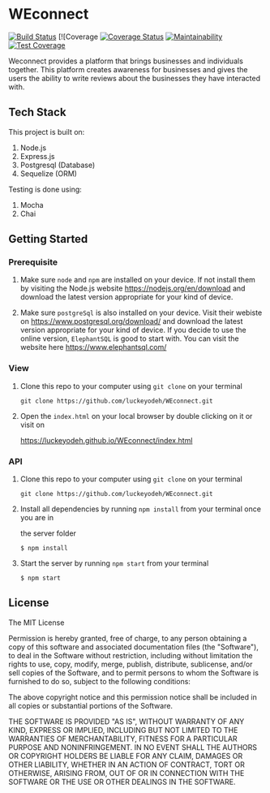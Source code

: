 # WEconnect
[![Build Status](https://secure.travis-ci.org/luckeyodeh/WEconnect.png)](http://travis-ci.org/luckeyodeh/WEconnect) [![Coverage [![Coverage Status](https://coveralls.io/repos/github/luckeyodeh/WEconnect/badge.svg?branch=develop)](https://coveralls.io/github/luckeyodeh/WEconnect?branch=develop) [![Maintainability](https://api.codeclimate.com/v1/badges/a99a88d28ad37a79dbf6/maintainability)](https://codeclimate.com/github/codeclimate/codeclimate/maintainability) [![Test Coverage](https://api.codeclimate.com/v1/badges/a99a88d28ad37a79dbf6/test_coverage)](https://codeclimate.com/github/codeclimate/codeclimate/test_coverage)

Weconnect provides a platform that brings businesses and individuals together. This platform creates awareness for businesses and gives the users the ability to write reviews about the businesses they have interacted with. 

## Tech Stack

This project is built on:

1.  Node.js
2.  Express.js
3.  Postgresql (Database)
4.  Sequelize (ORM)

Testing is done using:

1.  Mocha
2.  Chai

## Getting Started

### Prerequisite

1. Make sure `node` and `npm` are installed on your device. If not install them by visiting the Node.js website https://nodejs.org/en/download and download the latest version appropriate for your kind of device.

2. Make sure `postgreSql` is also installed on your device. Visit their webiste on https://www.postgresql.org/download/ and download the latest version appropriate for your kind of device. If you  decide to use the online version, `ElephantSQL` is good to start with. You can visit the website here https://www.elephantsql.com/

### View

1. Clone this repo to your computer using `git clone` on your terminal

    `git clone https://github.com/luckeyodeh/WEconnect.git`

2. Open the `index.html` on your local browser by double clicking on it or visit    on 

    https://luckeyodeh.github.io/WEconnect/index.html

### API


1. Clone this repo to your computer using `git clone` on your terminal

    `git clone https://github.com/luckeyodeh/WEconnect.git`

2. Install all dependencies by running `npm install` from your terminal once you    are in

    the server folder

    `$ npm install`

3. Start the server by running `npm start` from your terminal

    `$ npm start`

## License

The MIT License

Permission is hereby granted, free of charge, to any person obtaining a copy
of this software and associated documentation files (the "Software"), to deal
in the Software without restriction, including without limitation the rights
to use, copy, modify, merge, publish, distribute, sublicense, and/or sell
copies of the Software, and to permit persons to whom the Software is
furnished to do so, subject to the following conditions:

The above copyright notice and this permission notice shall be included in
all copies or substantial portions of the Software.

THE SOFTWARE IS PROVIDED "AS IS", WITHOUT WARRANTY OF ANY KIND, EXPRESS OR
IMPLIED, INCLUDING BUT NOT LIMITED TO THE WARRANTIES OF MERCHANTABILITY,
FITNESS FOR A PARTICULAR PURPOSE AND NONINFRINGEMENT. IN NO EVENT SHALL THE
AUTHORS OR COPYRIGHT HOLDERS BE LIABLE FOR ANY CLAIM, DAMAGES OR OTHER
LIABILITY, WHETHER IN AN ACTION OF CONTRACT, TORT OR OTHERWISE, ARISING FROM,
OUT OF OR IN CONNECTION WITH THE SOFTWARE OR THE USE OR OTHER DEALINGS IN
THE SOFTWARE.
